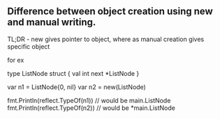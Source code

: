 ## Difference between object creation using new and manual writing.


TL;DR - new gives pointer to object, where as manual creation gives specific object

for ex

type ListNode struct {
val int
next *ListNode
}

var n1 = ListNode{0, nil}
var n2 = new(ListNode)
	
fmt.Println(reflect.TypeOf(n1))  // would be  main.ListNode
fmt.Println(reflect.TypeOf(n2))  // would be *main.ListNode
